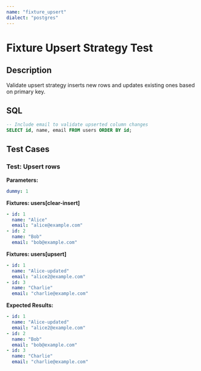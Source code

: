```yaml
---
name: "fixture_upsert"
dialect: "postgres"
---
```


# Fixture Upsert Strategy Test

## Description
Validate upsert strategy inserts new rows and updates existing ones based on primary key.

## SQL
```sql
-- Include email to validate upserted column changes
SELECT id, name, email FROM users ORDER BY id;
```

## Test Cases

### Test: Upsert rows

**Parameters:**
```yaml
dummy: 1
```

**Fixtures: users[clear-insert]**
```yaml
- id: 1
  name: "Alice"
  email: "alice@example.com"
- id: 2
  name: "Bob"
  email: "bob@example.com"
```

**Fixtures: users[upsert]**
```yaml
- id: 1
  name: "Alice-updated"
  email: "alice2@example.com"
- id: 3
  name: "Charlie"
  email: "charlie@example.com"
```

**Expected Results:**
```yaml
- id: 1
  name: "Alice-updated"
  email: "alice2@example.com"
- id: 2
  name: "Bob"
  email: "bob@example.com"
- id: 3
  name: "Charlie"
  email: "charlie@example.com"
```
